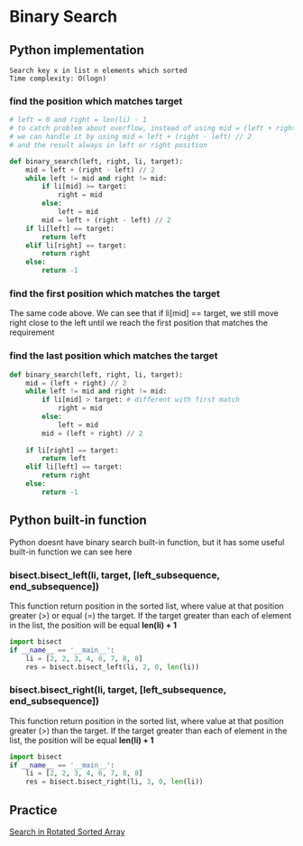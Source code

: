 # Binary Search
## Python implementation
```
Search key x in list n elements which sorted
Time complexity: O(logn)
```

### find the position which matches target
```python
# left = 0 and right = len(li) - 1
# to catch problem about overflow, instead of using mid = (left + right) // 2
# we can handle it by using mid = left + (right - left) // 2
# and the result always in left or right position

def binary_search(left, right, li, target):
    mid = left + (right - left) // 2
    while left != mid and right != mid:
        if li[mid] >= target:
            right = mid
        else:
            left = mid
        mid = left + (right - left) // 2
    if li[left] == target:
        return left
    elif li[right] == target:
        return right
    else:
        return -1
```

### find the first position which matches the target
The same code above. We can see that if li[mid] == target, we still move right close to the left until we reach the first position that matches the requirement

### find the last position which matches the target
```python
def binary_search(left, right, li, target):
    mid = (left + right) // 2
    while left != mid and right != mid:
        if li[mid] > target: # different with first match
            right = mid
        else:
            left = mid
        mid = (left + right) // 2
    
    if li[right] == target:
        return left
    elif li[left] == target:
        return right
    else:
        return -1
```

## Python built-in function
Python doesnt have binary search built-in function, but it has some useful built-in function we can see here
### bisect.bisect_left(li, target, [left_subsequence, end_subsequence])
This function return position in the sorted list, where value at that position greater (>) or equal (=) the target. If the target greater than each of element in the list, the position will be equal **len(li) + 1**
```python
import bisect
if __name__ == '__main__':
    li = [2, 2, 3, 4, 6, 7, 8, 8]
    res = bisect.bisect_left(li, 2, 0, len(li))
```

### bisect.bisect_right(li, target, [left_subsequence, end_subsequence])
This function return position in the sorted list, where value at that position greater (>) than the target. If the target greater than each of element in the list, the position will be equal **len(li) + 1**
```python
import bisect 
if __name__ == '__main__':
    li = [2, 2, 3, 4, 6, 7, 8, 8]
    res = bisect.bisect_right(li, 3, 0, len(li))
```

## Practice

[Search in Rotated Sorted Array](https://github.com/nghoanglong/DataStructures-Algorithms-CheatSheet/blob/master/05%20STACK%20-%20QUEUE%20-%20DEQUE/reverse_polish_notation.py)